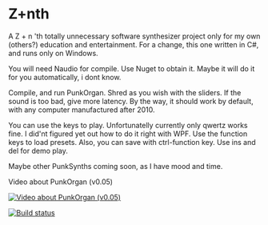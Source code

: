 # Z+nth
A Z + n 'th totally unnecessary software synthesizer project only for my own (others?) education and entertainment. For a change, this one written in C#, and runs only on Windows.

You will need Naudio for compile. Use Nuget to obtain it. Maybe it will do it for you automatically, i dont know.

Compile, and run PunkOrgan.
Shred as you wish with the sliders.
If the sound is too bad, give more latency. By the way, it should work by default, with any computer manufactured after 2010.

You can use the keys to play. Unfortunatelly currently only qwertz works fine. I did'nt figured yet out how to do it right with WPF. Use the function keys to load presets. Also, you can save with ctrl-function key. Use ins and del for demo play.

Maybe other PunkSynths coming soon, as I have mood and time.

Video about PunkOrgan (v0.05)

[![Video about PunkOrgan (v0.05)](http://img.youtube.com/vi/MYSPLxB4lPE/0.jpg)](https://youtu.be/Mckj-vpy24g)

[![Build status](https://ci.appveyor.com/api/projects/status/onh60f7noeo5egt5?svg=true)](https://ci.appveyor.com/project/MiklosPathy/zplusnth)

